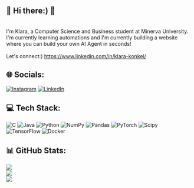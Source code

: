 
## 💫 Hi there:) 💫
<br>I'm Klara, a Computer Science and Business student at Minerva University.<br>I'm currently learning automations and I'm currently building a website where you can build your own AI Agent in seconds!<br><br>Let's connect:) https://www.linkedin.com/in/klara-konkel/


## 🌐 Socials:
[![Instagram](https://img.shields.io/badge/Instagram-%23E4405F.svg?logo=Instagram&logoColor=white)](https://instagram.com/klarakonkel) [![LinkedIn](https://img.shields.io/badge/LinkedIn-%230077B5.svg?logo=linkedin&logoColor=white)](https://linkedin.com/in/klara-konkel/) 

## 💻 Tech Stack:
![C](https://img.shields.io/badge/c-%2300599C.svg?style=for-the-badge&logo=c&logoColor=white) ![Java](https://img.shields.io/badge/java-%23ED8B00.svg?style=for-the-badge&logo=openjdk&logoColor=white) ![Python](https://img.shields.io/badge/python-3670A0?style=for-the-badge&logo=python&logoColor=ffdd54) ![NumPy](https://img.shields.io/badge/numpy-%23013243.svg?style=for-the-badge&logo=numpy&logoColor=white) ![Pandas](https://img.shields.io/badge/pandas-%23150458.svg?style=for-the-badge&logo=pandas&logoColor=white) ![PyTorch](https://img.shields.io/badge/PyTorch-%23EE4C2C.svg?style=for-the-badge&logo=PyTorch&logoColor=white) ![Scipy](https://img.shields.io/badge/SciPy-%230C55A5.svg?style=for-the-badge&logo=scipy&logoColor=%white) ![TensorFlow](https://img.shields.io/badge/TensorFlow-%23FF6F00.svg?style=for-the-badge&logo=TensorFlow&logoColor=white) ![Docker](https://img.shields.io/badge/docker-%230db7ed.svg?style=for-the-badge&logo=docker&logoColor=white)
## 📊 GitHub Stats:
![](https://github-readme-stats.vercel.app/api?username=klarakonkel&theme=dark&hide_border=false&include_all_commits=false&count_private=false)<br/>
![](https://nirzak-streak-stats.vercel.app/?user=klarakonkel&theme=dark&hide_border=false)<br/>
![](https://github-readme-stats.vercel.app/api/top-langs/?username=klarakonkel&theme=dark&hide_border=false&include_all_commits=false&count_private=false&layout=compact)

